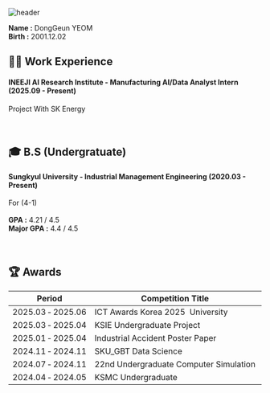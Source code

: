 ![header](https://capsule-render.vercel.app/api?type=waving&color=gradient&height=200&section=header&text=Dong_Geun_YEOM&fontSize=80)
 
__Name :__ DongGeun YEOM <br/>
__Birth :__ 2001.12.02 <br/>

## 🏃‍➡️ Work Experience
#### INEEJI AI Research Institute - Manufacturing AI/Data Analyst Intern (2025.09 - Present) <br/>
Project With SK Energy <br/>
<br/>
<br/>
## 🎓 B.S (Undergratuate)
#### Sungkyul University - Industrial Management Engineering (2020.03 - Present) <br/>
For (4-1) <br/>
<br/>
__GPA :__ 4.21 / 4.5 <br/>
__Major GPA :__ 4.4 / 4.5 <br/>
<br/>
<br/>
## 🏆️ Awards
|Period|Competition Title|Award|Host|
|---|---|:---:|---|
| 2025.03&nbsp;&#8209;&nbsp;2025.06 | ICT&nbsp;Awards&nbsp;Korea&nbsp;2025&nbsp;&nbsp;University | Encouragement | Korea&nbsp;Association&nbsp;of&nbsp;Information&nbsp;and&nbsp;Science&nbsp;Education |
| 2025.03&nbsp;&#8209;&nbsp;2025.04 | KSIE&nbsp;Undergraduate&nbsp;Project | Encouragement | Korean&nbsp;Society&nbsp;of&nbsp;Industrial&nbsp;and&nbsp;System&nbsp;Engineering |
| 2025.01&nbsp;&#8209;&nbsp;2025.04 | Industrial&nbsp;Accident&nbsp;Poster&nbsp;Paper |First&nbsp;Author&nbsp;Showcased| Labor&nbsp;Welfare&nbsp;Research&nbsp;Institute |
| 2024.11&nbsp;&#8209;&nbsp;2024.11 | SKU_GBT&nbsp;Data&nbsp;Science | Gold | SKU_GBT,&nbsp;Samsung&nbsp;SDS,&nbsp;Data&nbsp;Solution |
| 2024.07&nbsp;&#8209;&nbsp;2024.11 | 22nd&nbsp;Undergraduate&nbsp;Computer&nbsp;Simulation | 4th | Korean&nbsp;Simulation&nbsp;Society |
| 2024.04&nbsp;&#8209;&nbsp;2024.05 | KSMC&nbsp;Undergraduate | Excellence | Korean&nbsp;Society&nbsp;of&nbsp;Management&nbsp;Consulting |


